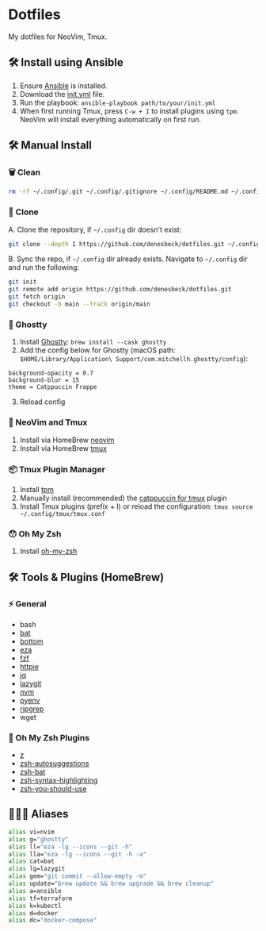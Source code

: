# Dotfiles

My dotfiles for NeoVim, Tmux.

## 🛠 Install using Ansible

1. Ensure [Ansible](https://docs.ansible.com/ansible/latest/installation_guide/intro_installation.html#installing-and-upgrading-ansible) is installed.
2. Download the [init.yml](./init.yml) file.
3. Run the playbook: `ansible-playbook path/to/your/init.yml`
4. When first running Tmux, press `C-w + I` to install plugins using `tpm`. NeoVim will install everything automatically on first run.

## 🛠 Manual Install

### 🗑️ Clean

```bash
rm -rf ~/.config/.git ~/.config/.gitignore ~/.config/README.md ~/.config/init.yml ~/.config/nvim ~/.local/share/nvim ~/.local/state/nvim ~/.cache/nvim ~/.config/tmux/tmux.conf ~/.tmux
```

### 💾 Clone

A. Clone the repository, if `~/.config` dir doesn't exist:

```bash
git clone --depth 1 https://github.com/denesbeck/dotfiles.git ~/.config
```

B. Sync the repo, if `~/.config` dir already exists. Navigate to `~/.config` dir and run the following:

```bash
git init
git remote add origin https://github.com/denesbeck/dotfiles.git
git fetch origin
git checkout -b main --track origin/main
```

### 👻 Ghostty

1. Install [Ghostty](https://ghostty.org/): `brew install --cask ghostty`
2. Add the config below for Ghostty (macOS path: `$HOME/Library/Application\ Support/com.mitchellh.ghostty/config`):

```
background-opacity = 0.7
background-blur = 15
theme = Catppuccin Frappe
```

3. Reload config

### 🚀 NeoVim and Tmux

1. Install via HomeBrew [neovim](https://github.com/neovim/neovim)
2. Install via HomeBrew [tmux](https://github.com/tmux/tmux)

### 📦 Tmux Plugin Manager

1. Install [tpm](https://github.com/tmux-plugins/tpm)
2. Manually install (recommended) the [catppuccin for tmux](https://github.com/catppuccin/tmux) plugin
3. Install Tmux plugins (prefix + I) or reload the configuration: `tmux source ~/.config/tmux/tmux.conf`

### 😯 Oh My Zsh

1. Install [oh-my-zsh](https://ohmyz.sh/)

## 🛠️ Tools & Plugins (HomeBrew)

### ⚡ General

- bash
- [bat](https://github.com/sharkdp/bat)
- [bottom](https://github.com/ClementTsang/bottom)
- [eza](https://eza.rocks/)
- [fzf](https://github.com/junegunn/fzf)
- [httpie](https://httpie.io/)
- [jq](https://github.com/jqlang/jq)
- [lazygit](https://github.com/jesseduffield/lazygit)
- [nvm](https://github.com/nvm-sh/nvm)
- [pyenv](https://github.com/pyenv/pyenv)
- [ripgrep](https://github.com/BurntSushi/ripgrep)
- wget

### 🔌 Oh My Zsh Plugins

- [z](https://github.com/ohmyzsh/ohmyzsh/tree/master/plugins/z)
- [zsh-autosuggestions](https://github.com/zsh-users/zsh-autosuggestions)
- [zsh-bat](https://github.com/fdellwing/zsh-bat)
- [zsh-syntax-highlighting](https://github.com/zsh-users/zsh-syntax-highlighting)
- [zsh-you-should-use](https://github.com/MichaelAquilina/zsh-you-should-use)

## 🧙🏻‍♂️ Aliases

```bash
alias vi=nvim
alias g="ghostty"
alias ll="eza -lg --icons --git -h"
alias lla="eza -lg --icons --git -h -a"
alias cat=bat
alias lg=lazygit
alias gem="git commit --allow-empty -m"
alias update="brew update && brew upgrade && brew cleanup"
alias a=ansible
alias tf=terraform
alias k=kubectl
alias d=docker
alias dc="docker-compose"
```
